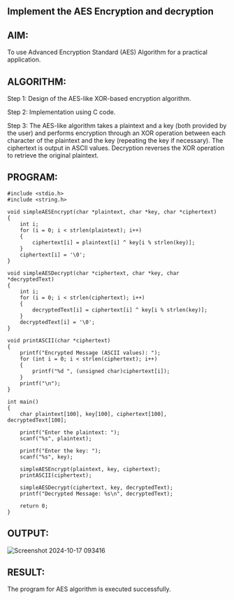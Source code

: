 ## Implement the AES Encryption and decryption

## AIM:
To use Advanced Encryption Standard (AES) Algorithm for a practical application.

## ALGORITHM:
Step 1:
Design of the AES-like XOR-based encryption algorithm.

Step 2:
Implementation using C code.

Step 3:
The AES-like algorithm takes a plaintext and a key (both provided by the user) and performs encryption through an XOR operation between each character of the plaintext and the key (repeating the key if necessary). The ciphertext is output in ASCII values. Decryption reverses the XOR operation to retrieve the original plaintext.

## PROGRAM:
```
#include <stdio.h>
#include <string.h>

void simpleAESEncrypt(char *plaintext, char *key, char *ciphertext)
{
    int i;
    for (i = 0; i < strlen(plaintext); i++) 
    {
        ciphertext[i] = plaintext[i] ^ key[i % strlen(key)]; 
    }
    ciphertext[i] = '\0'; 
}

void simpleAESDecrypt(char *ciphertext, char *key, char *decryptedText)
{
    int i;
    for (i = 0; i < strlen(ciphertext); i++) 
    {
        decryptedText[i] = ciphertext[i] ^ key[i % strlen(key)]; 
    }
    decryptedText[i] = '\0'; 
}

void printASCII(char *ciphertext) 
{
    printf("Encrypted Message (ASCII values): ");
    for (int i = 0; i < strlen(ciphertext); i++) 
    {
        printf("%d ", (unsigned char)ciphertext[i]); 
    }
    printf("\n");
}

int main() 
{
    char plaintext[100], key[100], ciphertext[100], decryptedText[100];

    printf("Enter the plaintext: ");
    scanf("%s", plaintext);

    printf("Enter the key: ");
    scanf("%s", key);

    simpleAESEncrypt(plaintext, key, ciphertext);
    printASCII(ciphertext);  

    simpleAESDecrypt(ciphertext, key, decryptedText);
    printf("Decrypted Message: %s\n", decryptedText);

    return 0;
}
```
## OUTPUT:

![Screenshot 2024-10-17 093416](https://github.com/user-attachments/assets/17185bb2-b8fc-4ca1-8403-adaf9827c003)

## RESULT:
The program for AES algorithm is executed successfully.
